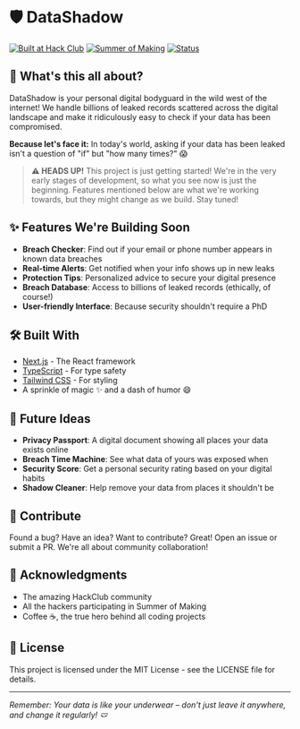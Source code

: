 # 🛡️ DataShadow

[![Built at Hack Club](https://img.shields.io/badge/Built%20at-Hack%20Club-fa0f00.svg)](https://hackclub.com/)
[![Summer of Making](https://img.shields.io/badge/Summer%20of%20Making-2025-blue.svg)](https://summer.hackclub.com)
[![Status](https://img.shields.io/badge/Status-Work%20In%20Progress-yellow.svg)]()

## 👀 What's this all about?

DataShadow is your personal digital bodyguard in the wild west of the internet! We handle billions of leaked records scattered across the digital landscape and make it ridiculously easy to check if your data has been compromised.

**Because let's face it:** In today's world, asking if your data has been leaked isn't a question of "if" but "how many times?" 😱

> **⚠️ HEADS UP!** This project is just getting started! We're in the very early stages of development, so what you see now is just the beginning. Features mentioned below are what we're working towards, but they might change as we build. Stay tuned!

## ✨ Features We're Building Soon

- **Breach Checker**: Find out if your email or phone number appears in known data breaches
- **Real-time Alerts**: Get notified when your info shows up in new leaks
- **Protection Tips**: Personalized advice to secure your digital presence
- **Breach Database**: Access to billions of leaked records (ethically, of course!)
- **User-friendly Interface**: Because security shouldn't require a PhD

## 🛠️ Built With

- [Next.js](https://nextjs.org/) - The React framework
- [TypeScript](https://www.typescriptlang.org/) - For type safety
- [Tailwind CSS](https://tailwindcss.com/) - For styling
- A sprinkle of magic ✨ and a dash of humor 😄

## 🔮 Future Ideas

- **Privacy Passport**: A digital document showing all places your data exists online
- **Breach Time Machine**: See what data of yours was exposed when
- **Security Score**: Get a personal security rating based on your digital habits
- **Shadow Cleaner**: Help remove your data from places it shouldn't be

## 🤝 Contribute

Found a bug? Have an idea? Want to contribute? Great! Open an issue or submit a PR. We're all about community collaboration!

## 🙏 Acknowledgments

- The amazing HackClub community
- All the hackers participating in Summer of Making
- Coffee ☕, the true hero behind all coding projects

## 📝 License

This project is licensed under the MIT License - see the LICENSE file for details.

---

*Remember: Your data is like your underwear – don't just leave it anywhere, and change it regularly! 🩲*
